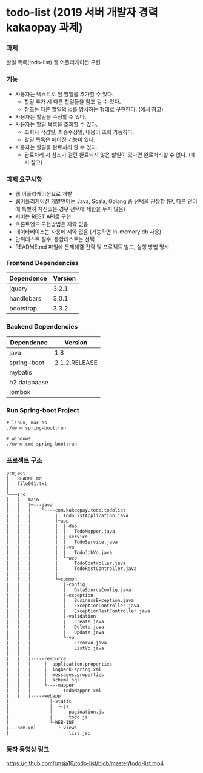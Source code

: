 # todo-list (2019 서버 개발자 경력 kakaopay 과제)

### 과제
할일 목록(todo-list) 웹 어플리케이션 구현

### 기능
* 사용자는 텍스트로 된 할일을 추가할 수 있다.
  * 할일 추가 시 다른 할일들을 참조 걸 수 있다.
  * 참조는 다른 할일의 id를 명시하는 형태로 구현한다. (예시 참고)
* 사용자는 할일을 수정할 수 있다.
* 사용자는 할일 목록을 조회할 수 있다.
  * 조회시 작성일, 최종수정일, 내용이 조회 가능하다.
  * 할일 목록은 페이징 기능이 있다.
* 사용자는 할일을 완료처리 할 수 있다.
  * 완료처리 시 참조가 걸린 완료되지 않은 할일이 있다면 완료처리할 수 없다. (예시 참고)
  
### 과제 요구사항
* 웹 어플리케이션으로 개발 
* 웹어플리케이션 개발언어는 Java, Scala, Golang 중 선택을 권장함 (단, 다른 언어에 특별히 자신있는 경우 선택에 제한을 두지 않음)
* 서버는 REST API로 구현
* 프론트엔드 구현방법은 제약 없음
* 데이타베이스는 사용에 제약 없음 (가능하면 In-memory db 사용)
* 단위테스트 필수, 통합테스트는 선택
* README.md 파일에 문제해결 전략 및 프로젝트 빌드, 실행 방법 명시

### Frontend Dependencies
| Dependence  |    Version    | 
|-------------|---------------|
| jquery      | 3.2.1         |
| handlebars  | 3.0.1         |
| bootstrap   | 3.3.2         |

### Backend Dependencies
| Dependence  |    Version    | 
|-------------|---------------|
| java        | 1.8           |
| spring-boot | 2.1.2.RELEASE |
| mybatis     |               |
| h2 databaase|               |
| lombok      |               |
                  

### Run Spring-boot Project 
``` 
# linux, mac os
./mvnw spring-boot:run

# windows
./mvnw.cmd spring-boot:run
```

### 프로젝트 구조 
```
project
│   README.md
│   file001.txt    
│
└───src
│   │---main
|   |   |─---java 
│   │   |    └----com.kakaopay.todo.todolist 
|   |   |         |  TodoListApplication.java
|   |   |         |─app
|   |   |         |  |─dao
|   |   |         |  |   TodoMapper.java 
|   |   |         |  |-service   
│   │   |         |  |   TodoService.java
|   |   |         |  |-vo
|   |   |         |  |   TodoJobVo.java
|   |   |         |  └─web
|   |   |         |      TodoController.java
|   |   |         |      TodoRestController.java
|   |   |         |
|   |   |         └─common
|   |   |            |-config
|   |   |            |   DataSourceConfig.java
|   |   |            |-exception
|   |   |            |   BusinessException.java
|   |   |            |   ExceptionController.java
|   |   |            |   ExceptionRestController.java
|   |   |            |-validation
|   |   |            |   Create.java
|   |   |            |   Delete.java
|   |   |            |   Update.java
|   |   |            └-vo
|   |   |                ErrorVo.java 
|   |   |                ListVo.java
|   |   |
|   |   |-----resource
|   |   |     |  application.properties
|   |   |     |  logback-spring.xml
|   |   |     |  messages.properties
|   |   |     |  schema.sql
|   |   |     └----mapper
|   |   |            todoMapper.xml
|   |   |-----webapp
|               |-static
|               |  └-js
|               |      pagination.js
|               |      todo.js
|               └-WEB-INF
|---pom.xml        └-views
|                      list.jsp
```


### 동작 동영상 링크
https://github.com/rmsja10/todo-list/blob/master/todo-list.mp4




